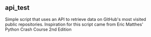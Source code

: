 ## **api_test**
Simple script that uses an API to retrieve data on GitHub's most visited public repositories. Inspiration for this script came  from Eric Matthes' Python Crash Course 2nd Edition

